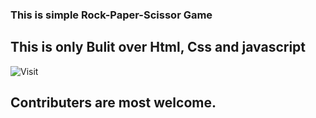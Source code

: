 ### This is simple Rock-Paper-Scissor Game
## This is only Bulit over Html, Css and javascript

![Visit](https://krishankanhaya.github.io/rock-scissor-paper/)

## Contributers are most welcome.
